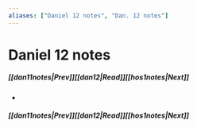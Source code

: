 ```yaml
---
aliases: ["Daniel 12 notes", "Dan. 12 notes"]
---
```

# Daniel 12 notes
##### <span class=arrow-left></span>[[dan11notes|Prev]]<span class=navigation-separator></span>[[dan12|Read]]<span class=navigation-separator></span>[[hos1notes|Next]]<span class=arrow-right></span>
- 
##### <span class=arrow-left></span>[[dan11notes|Prev]]<span class=navigation-separator></span>[[dan12|Read]]<span class=navigation-separator></span>[[hos1notes|Next]]<span class=arrow-right></span>
